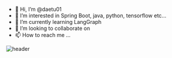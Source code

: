 - 👋 Hi, I’m @daetu01
- 👀 I’m interested in Spring Boot, java, python, tensorflow etc...
- 🌱 I’m currently learning LangGraph
- 💞️ I’m looking to collaborate on 
- 📫 How to reach me ...

![header](https://capsule-render.vercel.app/api?type=venom&text=반갑습니다.&fontColor=d6ace6)

